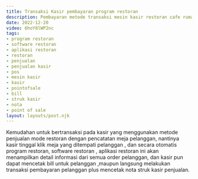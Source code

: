 ```yaml
---
title: Transaksi Kasir pembayaran program restoran
description: Pembayaran metode transaksi mesin kasir restoran cafe rumah makan.
date: 2022-12-20
video: 6hoY8lWP2nc
tags:
- program restoran
- software restoran
- aplikasi restoran
- restoran
- penjualan
- penjualan kasir
- pos
- mesin kasir
- kasir
- pointofsale
- bill
- struk kasir
- nota
- point of sale
layout: layouts/post.njk
---
```


Kemudahan untuk bertransaksi pada kasir yang menggunakan metode penjualan mode restoran dengan pencatatan meja pelanggan, nantinya kasir tinggal klik meja yang ditempati pelanggan , dan secara otomatis program restoran, software restoran , aplikasi restoran ini akan menampilkan detail informasi dari semua order pelanggan, dan kasir pun dapat mencetak bill untuk pelanggan ,maupun langsung melakukan transaksi pembayaran pelanggan plus mencetak nota struk kasir penjualan.
